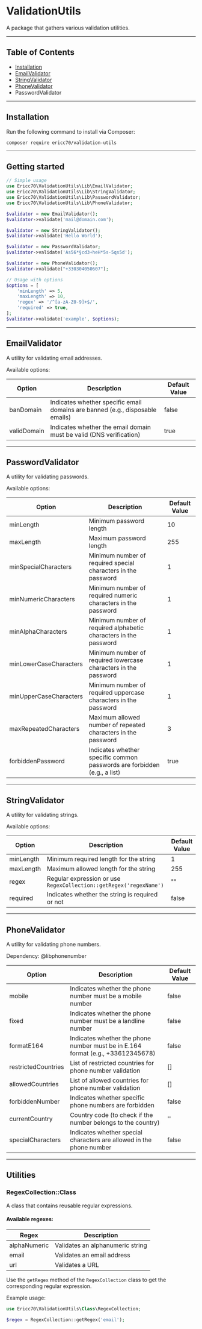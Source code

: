 # ValidationUtils

A package that gathers various validation utilities.

------

## Table of Contents

- [Installation](#installation)
- [EmailValidator](#emailvalidator)
- [StringValidator](#stringvalidator)
- [PhoneValidator](#phonevalidator)
- PasswordValidator

------

## Installation

Run the following command to install via Composer:

```shell
composer require ericc70/validation-utils
```

---

## Getting started

```php
// Simple usage
use Ericc70\ValidationUtils\Lib\EmailValidator;
use Ericc70\ValidationUtils\Lib\StringValidator;
use Ericc70\ValidationUtils\Lib\PasswordValidator;
use Ericc70\ValidationUtils\Lib\PhoneValidator;

$validator = new EmailValidator();
$validator->validate('mail@domain.com');

$validator = new StringValidator();
$validator->validate('Hello World');

$validator = new PasswordValidator;
$validator->validate('As56*§cd3+heH*5s-5qs5d');

$validator = new PhoneValidator();
$validator->validate("+330304050607");

// Usage with options
$options = [
    'minLength' => 5,
    'maxLength' => 10,
    'regex' => '/^[a-zA-Z0-9]+$/',
    'required' => true,
];
$validator->validate('example', $options);
```

---
## EmailValidator
A utility for validating email addresses.

Available options:

| Option         | Description                                                           | Default Value |
|----------------|-----------------------------------------------------------------------|---------------|
| banDomain      | Indicates whether specific email domains are banned (e.g., disposable emails)    | false         |
| validDomain    | Indicates whether the email domain must be valid (DNS verification)     | true          |

---
## PasswordValidator
A utility for validating passwords.

Available options:

| Option                  | Description                                                               | Default Value |
|-------------------------|---------------------------------------------------------------------------|---------------|
| minLength               | Minimum password length                                                    | 10            |
| maxLength               | Maximum password length                                                    | 255           |
| minSpecialCharacters    | Minimum number of required special characters in the password              | 1             |
| minNumericCharacters    | Minimum number of required numeric characters in the password              | 1             |
| minAlphaCharacters      | Minimum number of required alphabetic characters in the password           | 1             |
| minLowerCaseCharacters  | Minimum number of required lowercase characters in the password            | 1             |
| minUpperCaseCharacters  | Minimum number of required uppercase characters in the password            | 1             |
| maxRepeatedCharacters   | Maximum allowed number of repeated characters in the password              | 3             |
| forbiddenPassword       | Indicates whether specific common passwords are forbidden (e.g., a list)   | true          |

---
## StringValidator
A utility for validating strings.

Available options:

| Option    | Description                                                      | Default Value |
|-----------|------------------------------------------------------------------|---------------|
| minLength | Minimum required length for the string                            | 1             |
| maxLength | Maximum allowed length for the string                             | 255           |
| regex     | Regular expression or use `RegexCollection::getRegex('regexName')` | ""            |
| required  | Indicates whether the string is required or not                   | false         |

---

## PhoneValidator
A utility for validating phone numbers.

Dependency: @libphonenumber

| Option                | Description                                                                   | Default Value |
|-----------------------|-------------------------------------------------------------------------------|---------------|
| mobile                | Indicates whether the phone number must be a mobile number                     | false         |
| fixed                 | Indicates whether the phone number must be a landline number                   | false         |
| formatE164            | Indicates whether the phone number must be in E.164 format (e.g., +33612345678) | false         |
| restrictedCountries   | List of restricted countries for phone number validation                       | []            |
| allowedCountries      | List of allowed countries for phone number validation                          | []            |
| forbiddenNumber       | Indicates whether specific phone numbers are forbidden                        | false         |
| currentCountry        | Country code (to check if the number belongs to the country)                   | ''            |
| specialCharacters     | Indicates whether special characters are allowed in the phone number           | false         |


---

## Utilities

### RegexCollection::Class

A class that contains reusable regular expressions.

#### Available regexes:

| Regex           | Description                                          |
|-----------------|------------------------------------------------------|
| alphaNumeric    | Validates an alphanumeric string                      |
| email           | Validates an email address                            |
| url             | Validates a URL                                       |

Use the `getRegex` method of the `RegexCollection` class to get the corresponding regular expression.

Example usage:

```php
use Ericc70\ValidationUtils\Class\RegexCollection;

$regex = RegexCollection::getRegex('email');
```

